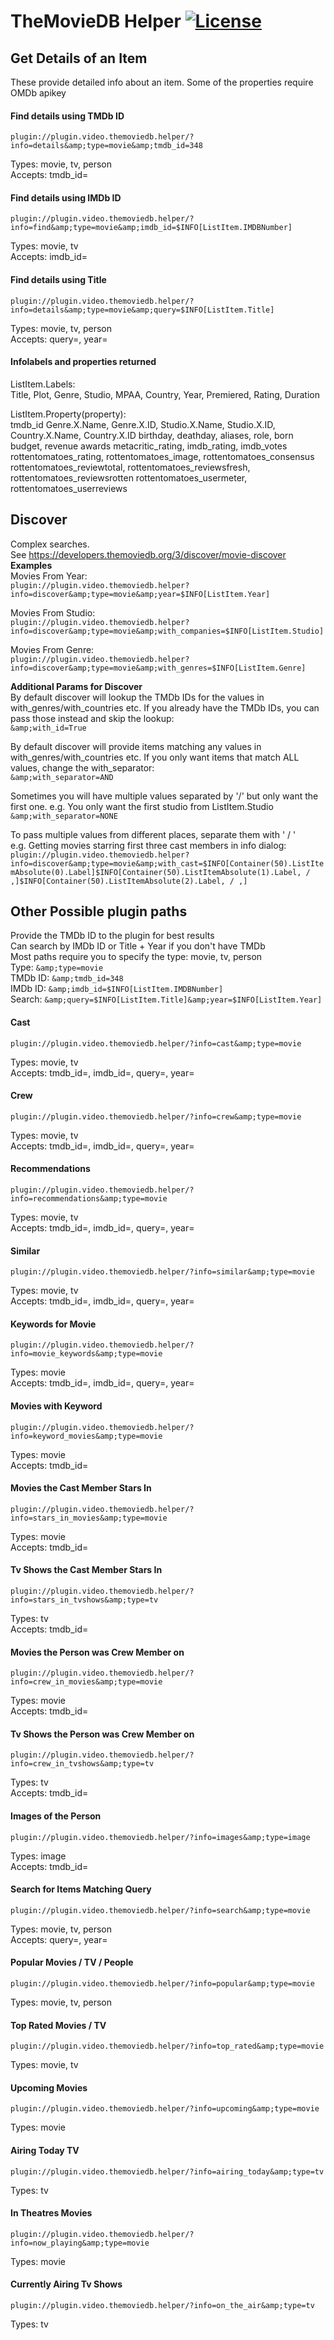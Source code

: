 # TheMovieDB Helper [![License](https://img.shields.io/badge/License-GPLv3-blue)](https://github.com/jurialmunkey/plugin.video.themoviedb.helper/blob/master/LICENSE.txt)


## Get Details of an Item
These provide detailed info about an item. Some of the properties require OMDb apikey

#### Find details using TMDb ID
`plugin://plugin.video.themoviedb.helper/?info=details&amp;type=movie&amp;tmdb_id=348`

Types: movie, tv, person  
Accepts: tmdb_id=


#### Find details using IMDb ID
`plugin://plugin.video.themoviedb.helper/?info=find&amp;type=movie&amp;imdb_id=$INFO[ListItem.IMDBNumber]`

Types: movie, tv  
Accepts: imdb_id=


#### Find details using Title
`plugin://plugin.video.themoviedb.helper/?info=details&amp;type=movie&amp;query=$INFO[ListItem.Title]`

Types: movie, tv, person  
Accepts: query=, year=


#### Infolabels and properties returned
ListItem.Labels:  
Title, Plot, Genre, Studio, MPAA, Country, Year, Premiered, Rating, Duration

ListItem.Property(property):  
tmdb_id
Genre.X.Name, Genre.X.ID, Studio.X.Name, Studio.X.ID, Country.X.Name, Country.X.ID
birthday, deathday, aliases, role, born
budget, revenue
awards
metacritic_rating, 
imdb_rating, imdb_votes
rottentomatoes_rating, rottentomatoes_image, rottentomatoes_consensus
rottentomatoes_reviewtotal, rottentomatoes_reviewsfresh, rottentomatoes_reviewsrotten
rottentomatoes_usermeter, rottentomatoes_userreviews


## Discover
Complex searches.  
See https://developers.themoviedb.org/3/discover/movie-discover  
**Examples**  
Movies From Year:  
`plugin://plugin.video.themoviedb.helper?info=discover&amp;type=movie&amp;year=$INFO[ListItem.Year]`

Movies From Studio:  
`plugin://plugin.video.themoviedb.helper?info=discover&amp;type=movie&amp;with_companies=$INFO[ListItem.Studio]`

Movies From Genre:  
`plugin://plugin.video.themoviedb.helper?info=discover&amp;type=movie&amp;with_genres=$INFO[ListItem.Genre]`


**Additional Params for Discover**  
By default discover will lookup the TMDb IDs for the values in with_genres/with_countries etc.
If you already have the TMDb IDs, you can pass those instead and skip the lookup:  
`&amp;with_id=True`

By default discover will provide items matching any values in with_genres/with_countries etc. 
If you only want items that match ALL values, change the with_separator:  
`&amp;with_separator=AND`

Sometimes you will have multiple values separated by '/' but only want the first one. 
e.g. You only want the first studio from ListItem.Studio  
`&amp;with_separator=NONE`

To pass multiple values from different places, separate them with ' / '  
e.g. Getting movies starring first three cast members in info dialog:  
`plugin://plugin.video.themoviedb.helper?info=discover&amp;type=movie&amp;with_cast=$INFO[Container(50).ListItemAbsolute(0).Label]$INFO[Container(50).ListItemAbsolute(1).Label, / ,]$INFO[Container(50).ListItemAbsolute(2).Label, / ,]`



## Other Possible plugin paths
Provide the TMDb ID to the plugin for best results  
Can search by IMDb ID or Title + Year if you don't have TMDb  
Most paths require you to specify the type: movie, tv, person  
Type: `&amp;type=movie`  
TMDb ID: `&amp;tmdb_id=348`  
IMDb ID: `&amp;imdb_id=$INFO[ListItem.IMDBNumber]`  
Search: `&amp;query=$INFO[ListItem.Title]&amp;year=$INFO[ListItem.Year]`  


#### Cast
`plugin://plugin.video.themoviedb.helper/?info=cast&amp;type=movie`

Types: movie, tv  
Accepts: tmdb_id=, imdb_id=, query=, year=


#### Crew
`plugin://plugin.video.themoviedb.helper/?info=crew&amp;type=movie`

Types: movie, tv  
Accepts: tmdb_id=, imdb_id=, query=, year=


#### Recommendations
`plugin://plugin.video.themoviedb.helper/?info=recommendations&amp;type=movie`

Types: movie, tv  
Accepts: tmdb_id=, imdb_id=, query=, year=


#### Similar
`plugin://plugin.video.themoviedb.helper/?info=similar&amp;type=movie`

Types: movie, tv  
Accepts: tmdb_id=, imdb_id=, query=, year=


#### Keywords for Movie
`plugin://plugin.video.themoviedb.helper/?info=movie_keywords&amp;type=movie`

Types: movie  
Accepts: tmdb_id=, imdb_id=, query=, year=


#### Movies with Keyword
`plugin://plugin.video.themoviedb.helper/?info=keyword_movies&amp;type=movie`

Types: movie  
Accepts: tmdb_id=


#### Movies the Cast Member Stars In
`plugin://plugin.video.themoviedb.helper/?info=stars_in_movies&amp;type=movie`

Types: movie  
Accepts: tmdb_id=


#### Tv Shows the Cast Member Stars In
`plugin://plugin.video.themoviedb.helper/?info=stars_in_tvshows&amp;type=tv`

Types: tv  
Accepts: tmdb_id=


#### Movies the Person was Crew Member on
`plugin://plugin.video.themoviedb.helper/?info=crew_in_movies&amp;type=movie`

Types: movie  
Accepts: tmdb_id=


#### Tv Shows the Person was Crew Member on
`plugin://plugin.video.themoviedb.helper/?info=crew_in_tvshows&amp;type=tv`

Types: tv  
Accepts: tmdb_id=


#### Images of the Person
`plugin://plugin.video.themoviedb.helper/?info=images&amp;type=image`

Types: image  
Accepts: tmdb_id=


#### Search for Items Matching Query
`plugin://plugin.video.themoviedb.helper/?info=search&amp;type=movie`

Types: movie, tv, person  
Accepts: query=, year=


#### Popular Movies / TV / People
`plugin://plugin.video.themoviedb.helper/?info=popular&amp;type=movie`

Types: movie, tv, person  


#### Top Rated Movies / TV
`plugin://plugin.video.themoviedb.helper/?info=top_rated&amp;type=movie`

Types: movie, tv  


#### Upcoming Movies
`plugin://plugin.video.themoviedb.helper/?info=upcoming&amp;type=movie`

Types: movie  


#### Airing Today TV
`plugin://plugin.video.themoviedb.helper/?info=airing_today&amp;type=tv`

Types: tv  


#### In Theatres Movies
`plugin://plugin.video.themoviedb.helper/?info=now_playing&amp;type=movie`

Types: movie  


#### Currently Airing Tv Shows
`plugin://plugin.video.themoviedb.helper/?info=on_the_air&amp;type=tv`

Types: tv  


